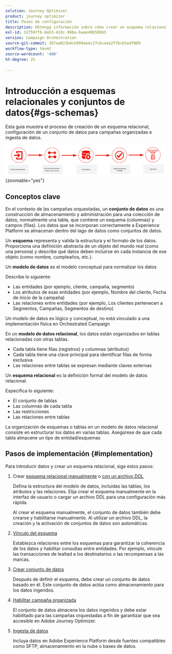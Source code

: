 ```yaml
---
solution: Journey Optimizer
product: journey optimizer
title: Pasos de configuración
description: Obtenga información sobre cómo crear un esquema relacional en Adobe Experience Platform cargando un DDL
exl-id: 327597f6-8a53-42dc-966a-baae49b58bb3
version: Campaign Orchestration
source-git-commit: 387aa023b4cb999ae4c27cbca4a2f7bcb5edf009
workflow-type: tm+mt
source-wordcount: '460'
ht-degree: 2%

---
```



# Introducción a esquemas relacionales y conjuntos de datos{#gs-schemas}

Esta guía muestra el proceso de creación de un esquema relacional, configuración de un conjunto de datos para campañas organizadas e ingesta de datos.

![esquema](assets/do-not-localize/schema_admin.png){zoomable="yes"}

## Conceptos clave

En el contexto de las campañas orquestadas, un **conjunto de datos** es una construcción de almacenamiento y administración para una colección de datos, normalmente una tabla, que contiene un esquema (columnas) y campos (filas). Los datos que se incorporan correctamente a Experience Platform se almacenan dentro del lago de datos como conjuntos de datos.

Un **esquema** representa y valida la estructura y el formato de los datos. Proporciona una definición abstracta de un objeto del mundo real (como una persona) y describe qué datos deben incluirse en cada instancia de ese objeto (como nombre, cumpleaños, etc.).

Un **modelo de datos** es el modelo conceptual para normalizar los datos

Describe lo siguiente:

* Las entidades (por ejemplo, cliente, campaña, segmento)
* Los atributos de esas entidades (por ejemplo, Nombre del cliente, Fecha de inicio de la campaña)
* Las relaciones entre entidades (por ejemplo, Los clientes pertenecen a Segmentos, Campañas, Segmentos de destino)

Un modelo de datos es lógico y conceptual, no está vinculado a una implementación física en Orchestrated Campaign

En un **modelo de datos relacional**, los datos están organizados en tablas relacionadas con otras tablas.

* Cada tabla tiene filas (registros) y columnas (atributos)
* Cada tabla tiene una clave principal para identificar filas de forma exclusiva
* Las relaciones entre tablas se expresan mediante claves externas

Un **esquema relacional** es la definición formal del modelo de datos relacional.

Especifica lo siguiente:

* El conjunto de tablas
* Las columnas de cada tabla
* Las restricciones
* Las relaciones entre tablas

La organización de esquemas o tablas en un modelo de datos relacional consiste en estructurar los datos en varias tablas. Asegúrese de que cada tabla almacene un tipo de entidad/esquemas

## Pasos de implementación {#implementation}

Para introducir datos y crear un esquema relacional, siga estos pasos:

1. Crear [esquema relacional manualmente](manual-schema.md) o [con un archivo DDL](file-upload-schema.md)

   Defina la estructura del modelo de datos, incluidas las tablas, los atributos y las relaciones. Elija crear el esquema manualmente en la interfaz de usuario o cargar un archivo DDL para una configuración más rápida.

   Al crear el esquema manualmente, el conjunto de datos también debe crearse y habilitarse manualmente. Al utilizar un archivo DDL, la creación y la activación de conjuntos de datos son automáticas.

1. [Vínculo del esquema](file-upload-schema.md)

   Establezca relaciones entre los esquemas para garantizar la coherencia de los datos y habilitar consultas entre entidades. Por ejemplo, vincule las transacciones de lealtad a los destinatarios o las recompensas a las marcas.

1. [Crear conjunto de datos](manual-schema.md#dataset)

   Después de definir el esquema, debe crear un conjunto de datos basado en él. Este conjunto de datos actúa como almacenamiento para los datos ingeridos.

1. [Habilitar campaña organizada](manual-schema.md#enable)

   El conjunto de datos almacena los datos ingeridos y debe estar habilitado para las campañas orquestadas a fin de garantizar que sea accesible en Adobe Journey Optimizer.

1. [Ingesta de datos](ingest-data.md)

   Incluya datos en Adobe Experience Platform desde fuentes compatibles como SFTP, almacenamiento en la nube o bases de datos.

